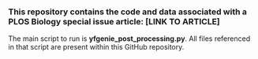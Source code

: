 ### This repository contains the code and data associated with a PLOS Biology special issue article: [LINK TO ARTICLE]

The main script to run is **yfgenie_post_processing.py**. All files referenced in that script are present within this GitHub repository.
